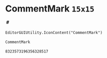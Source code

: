# CommentMark `15x15`
<img src="/img/CommentMark.png" width=15 height=15>

``` CSharp
EditorGUIUtility.IconContent("CommentMark")
```
```
CommentMark
```
```
8323573196356328517
```
